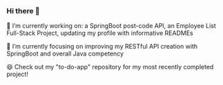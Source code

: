 ### Hi there 👋

🔭 I’m currently working on: a SpringBoot post-code API, an Employee List Full-Stack Project, updating my profile with informative READMEs

🌱 I’m currently focusing on improving my RESTful API creation with SpringBoot and overall Java competency

😄 Check out my "to-do-app" repository for my most recently completed project!

<!--
**kabirt7/kabirt7** is a ✨ _special_ ✨ repository because its `README.md` (this file) appears on your GitHub profile.

Here are some ideas to get you started:


- 🌱 I’m currently learning ...
- 👯 I’m looking to collaborate on ...
- 🤔 I’m looking for help with ...
- 💬 Ask me about ...
- 📫 How to reach me: ...
- 😄 Pronouns: ...
- ⚡ Fun fact: ...
-->
